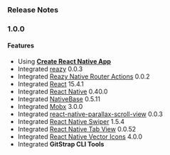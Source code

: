 ### Release Notes

### 1.0.0

#### Features

*   Using [**Create React Native App**](https://github.com/react-community/create-react-native-app)
*   Integrated [reazy](https://github.com/GeekyAnts/reazy) 0.0.3
*   Integrated [Reazy Native Router Actions](https://github.com/GeekyAnts/reazy) 0.0.2
*   Integrated [React](https://facebook.github.io/react/) 15.4.1
*   Integrated [React Native](https://github.com/facebook/react-native) 0.40.0
*   Integrated [NativeBase](https://github.com/GeekyAnts/NativeBase) 0.5.11
*   Integrated [Mobx](https://github.com/mobxjs/mobx) 3.0.0
*   Integrated [react-native-parallax-scroll-view](https://github.com/lelandrichardson/react-native-parallax-view) 0.0.3
*   Integrated [React Native Swiper](https://github.com/leecade/react-native-swiper) 1.5.4
*   Integrated [React Native Tab View](https://github.com/react-native-community/react-native-tab-view) 0.0.52
*   Integrated [React Native Vector Icons](https://github.com/oblador/react-native-vector-icons) 4.0.0
*   Integrated **GitStrap CLI Tools**
